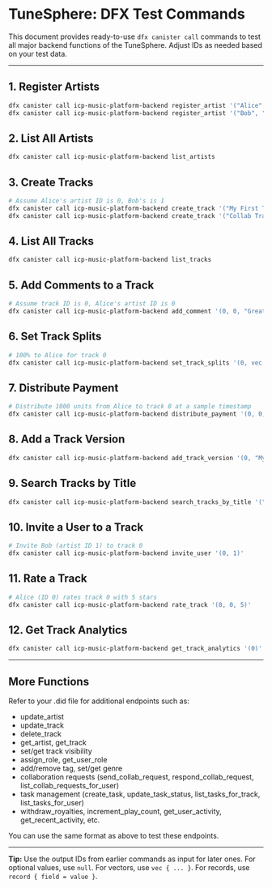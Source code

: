 # TuneSphere: DFX Test Commands

This document provides ready-to-use `dfx canister call` commands to test all major backend functions of the TuneSphere. Adjust IDs as needed based on your test data.

---

## 1. Register Artists
```bash
dfx canister call icp-music-platform-backend register_artist '("Alice", "Bio of Alice", null, null, null)'
dfx canister call icp-music-platform-backend register_artist '("Bob", "Bio of Bob", null, null, null)'
```

## 2. List All Artists
```bash
dfx canister call icp-music-platform-backend list_artists
```

## 3. Create Tracks
```bash
# Assume Alice's artist ID is 0, Bob's is 1
dfx canister call icp-music-platform-backend create_track '("My First Track", "A cool song", vec { 0 })'
dfx canister call icp-music-platform-backend create_track '("Collab Track", "A collaboration", vec { 0; 1 })'
```

## 4. List All Tracks
```bash
dfx canister call icp-music-platform-backend list_tracks
```

## 5. Add Comments to a Track
```bash
# Assume track ID is 0, Alice's artist ID is 0
dfx canister call icp-music-platform-backend add_comment '(0, 0, "Great work!")'
```

## 6. Set Track Splits
```bash
# 100% to Alice for track 0
dfx canister call icp-music-platform-backend set_track_splits '(0, vec { record { id = 0; pct = 100 } })'
```

## 7. Distribute Payment
```bash
# Distribute 1000 units from Alice to track 0 at a sample timestamp
dfx canister call icp-music-platform-backend distribute_payment '(0, 0, 1000, 1719000000)'
```

## 8. Add a Track Version
```bash
dfx canister call icp-music-platform-backend add_track_version '(0, "My First Track v2", "Updated description", vec { 0 })'
```

## 9. Search Tracks by Title
```bash
dfx canister call icp-music-platform-backend search_tracks_by_title '("First")'
```

## 10. Invite a User to a Track
```bash
# Invite Bob (artist ID 1) to track 0
dfx canister call icp-music-platform-backend invite_user '(0, 1)'
```

## 11. Rate a Track
```bash
# Alice (ID 0) rates track 0 with 5 stars
dfx canister call icp-music-platform-backend rate_track '(0, 0, 5)'
```

## 12. Get Track Analytics
```bash
dfx canister call icp-music-platform-backend get_track_analytics '(0)'
```

---

## More Functions

Refer to your .did file for additional endpoints such as:
- update_artist
- update_track
- delete_track
- get_artist, get_track
- set/get track visibility
- assign_role, get_user_role
- add/remove tag, set/get genre
- collaboration requests (send_collab_request, respond_collab_request, list_collab_requests_for_user)
- task management (create_task, update_task_status, list_tasks_for_track, list_tasks_for_user)
- withdraw_royalties, increment_play_count, get_user_activity, get_recent_activity, etc.

You can use the same format as above to test these endpoints.

---

**Tip:** Use the output IDs from earlier commands as input for later ones. For optional values, use `null`. For vectors, use `vec { ... }`. For records, use `record { field = value }`. 